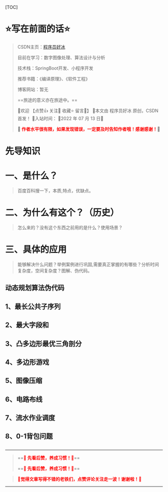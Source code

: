 [TOC]

# ⭐️写在前面的话⭐️

> CSDN主页：[程序员好冰](https://blog.csdn.net/m0_67689541?spm=1000.2115.3001.5343)
>
> 目前在学习：数字图像处理、算法设计与分析
>
> 技术栈：SpringBoot开发、小程序开发
>
> 推荐书籍：《编译原理》、《软件工程》
>
> 博客网站：暂无
>
> ==旅途的意义亦在旅途中。==
>
> 🎉欢迎 【点赞👍 关注🔎 收藏⭐️ 留言📝】
> 📌本文由 程序员好冰 原创，CSDN 首发！
> 📆入站时间： 🌴2022 年 07 月 13 日🌴
>
> 🍭<strong><font color = red> 作者水平很有限，如果发现错误，一定要及时告知作者哦！感谢感谢！</font></strong>🍭



# 先导知识





# 一、是什么？

> 百度百科搜一下，本质,特点，优缺点。











# 二、为什么有这个？（历史）

> 怎么来的？没有这个东西之前用的是什么？使用场景？













# 三、具体的应用

> 能够解决什么问题？举例案例进行巩固,需要真正掌握的有哪些？分析时间复杂度，空间复杂度？图解、伪代码。

## 动态规划算法伪代码





## 1、最长公共子序列





## 2、最大字段和



## 3、凸多边形最优三角剖分





## 4、多边形游戏



## 5、图像压缩



## 6、电路布线



## 7、流水作业调度



## 8、0-1背包问题



##                                                                                                                                                                                                                                                                                                                                                                                                                                                                                                                                                                                                                                                                                                                                                                                                                                                                                                                                                                                                                                                                                                                                                                                                                           












---

>  ==**<font color=red>🚀 先看后赞，养成习惯！🚀</font>**==
>
> ==**<font color=red>🚀 先看后赞，养成习惯！🚀</font>**==

> <font color=red>**🎈觉得文章写得不错的老铁们，点赞评论关注走一波！谢谢啦！🎈**</font>

---



